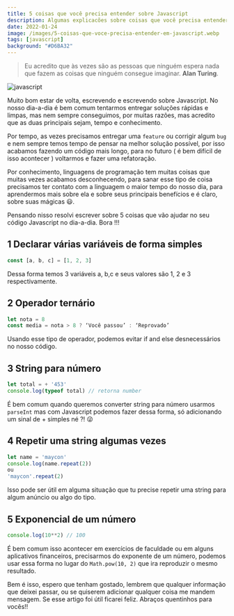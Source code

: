 ```yaml
---
title: 5 coisas que você precisa entender sobre Javascript
description: Algumas explicacões sobre coisas que você precisa entender sobre Javascript.
date: 2022-01-24
image: /images/5-coisas-que-voce-precisa-entender-em-javascript.webp
tags: [javascript]
background: "#D6BA32"
---
```


> Eu acredito que às vezes são as pessoas que ninguém espera nada que fazem as coisas que ninguém consegue imaginar. **Alan Turing**.

![javascript](/images/5-coisas-que-voce-precisa-entender-em-javascript.webp)

Muito bom estar de volta, escrevendo e escrevendo sobre Javascript. No nosso dia-a-dia é bem comum tentarmos entregar soluções rápidas e limpas, mas nem sempre conseguimos, por muitas razões, mas acredito que as duas principais sejam, tempo e conhecimento.

Por tempo, as vezes precisamos entregar uma `feature` ou corrigir algum `bug` e nem sempre temos tempo de pensar na melhor solução possível, por isso acabamos fazendo um código mais longo, para no futuro ( é bem difícil de isso acontecer ) voltarmos e fazer uma refatoração.

Por conhecimento, linguagens de programação tem muitas coisas que muitas vezes acabamos desconhecendo, para sanar esse tipo de coisa precisamos ter contato com a linguagem o maior tempo do nosso dia, para aprendermos mais sobre ela e sobre seus principais benefícios e é claro, sobre suas mágicas 😃.

Pensando nisso resolvi escrever sobre 5 coisas que vão ajudar no seu código Javascript no dia-a-dia. Bora !!!

## 1 Declarar várias variáveis de forma simples

```javascript
const [a, b, c] = [1, 2, 3]
```
Dessa forma temos 3 variáveis a, b,c e seus valores são 1, 2 e 3 respectivamente.

## 2 Operador ternário

```javascript
let nota = 8
const media = nota > 8 ? ‘Você passou’ : ‘Reprovado’
```
Usando esse tipo de operador, podemos evitar if and else desnecessários no nosso código.

## 3 String para número

```javascript
let total = + '453'
console.log(typeof total) // retorna number
```

É bem comum quando queremos converter string para número usarmos `parseInt` mas com Javascript podemos fazer dessa forma, só adicionando um sinal de + simples né ?! 😜

## 4 Repetir uma string algumas vezes

```javascript
let name = 'maycon'
console.log(name.repeat(2))
ou
'maycon'.repeat(2)
```
Isso pode ser útil em alguma situação que tu precise repetir uma string para algum anúncio ou algo do tipo.

## 5 Exponencial de um número

```javascript
console.log(10**2) // 100
```

É bem comum isso acontecer em exercícios de faculdade ou em alguns aplicativos financeiros, precisarmos do exponente de um número, podemos usar essa forma no lugar do `Math.pow(10, 2)` que ira reproduzir o mesmo resultado.


Bem é isso, espero que tenham gostado, lembrem que qualquer informação que deixei passar, ou se quiserem adicionar qualquer coisa me mandem mensagem. Se esse artigo foi útil ficarei feliz. Abraços quentinhos para vocês!!
